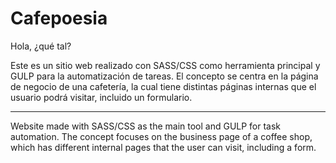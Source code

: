 # Cafepoesia


Hola, ¿qué tal? 

Este es un sitio web realizado con SASS/CSS como herramienta principal y GULP para la automatización de tareas. El concepto se centra en la página de negocio de una cafetería,
la cual tiene distintas páginas internas que el usuario podrá visitar, incluido un formulario.

------------------------------------------------------------------------------------------------------------------------------------------

Website made with SASS/CSS as the main tool and GULP for task automation. The concept focuses on the business page of a coffee shop,
which has different internal pages that the user can visit, including a form.
